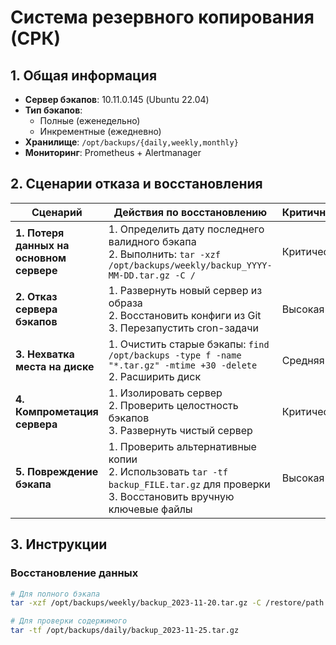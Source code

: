 # Система резервного копирования (СРК)

## 1. Общая информация
- **Сервер бэкапов**: 10.11.0.145 (Ubuntu 22.04)
- **Тип бэкапов**: 
  - Полные (еженедельно)
  - Инкрементные (ежедневно)
- **Хранилище**: `/opt/backups/{daily,weekly,monthly}`
- **Мониторинг**: Prometheus + Alertmanager

## 2. Сценарии отказа и восстановления

| Сценарий                     			| Действия по восстановлению                                                                 | Критичность |
|-----------------------------------------------|--------------------------------------------------------------------------------------------|-------------|
| **1. Потеря данных на основном сервере** 	| 1. Определить дату последнего валидного бэкапа<br>2. Выполнить: `tar -xzf /opt/backups/weekly/backup_YYYY-MM-DD.tar.gz -C /` | Критическая |
| **2. Отказ сервера бэкапов** 			| 1. Развернуть новый сервер из образа<br>2. Восстановить конфиги из Git<br>3. Перезапустить cron-задачи | Высокая     |
| **3. Нехватка места на диске** 		| 1. Очистить старые бэкапы: `find /opt/backups -type f -name "*.tar.gz" -mtime +30 -delete`<br>2. Расширить диск | Средняя     |
| **4. Компрометация сервера** 			| 1. Изолировать сервер<br>2. Проверить целостность бэкапов<br>3. Развернуть чистый сервер | Критическая |
| **5. Повреждение бэкапа**    			| 1. Проверить альтернативные копии<br>2. Использовать `tar -tf backup_FILE.tar.gz` для проверки<br>3. Восстановить вручную ключевые файлы | Высокая     |

## 3. Инструкции

### Восстановление данных
```bash
# Для полного бэкапа
tar -xzf /opt/backups/weekly/backup_2023-11-20.tar.gz -C /restore/path

# Для проверки содержимого
tar -tf /opt/backups/daily/backup_2023-11-25.tar.gz
